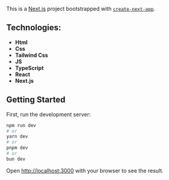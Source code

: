 This is a [Next.js](https://nextjs.org) project bootstrapped with [`create-next-app`](https://nextjs.org/docs/app/api-reference/cli/create-next-app).

<h2>Technologies:</h2> 
<ul>
  <li><b>Html</b></li>
  <li><b>Css</b></li>
  <li><b>Tailwind Css</b></li>
  <li><b>JS</b></li>
  <li><b>TypeScript</b></li>
  <li><b>React</b></li>
  <li><b>Next.js</b></li>
</ul>

## Getting Started

First, run the development server:

```bash
npm run dev
# or
yarn dev
# or
pnpm dev
# or
bun dev
```

Open [http://localhost:3000](http://localhost:3000) with your browser to see the result.

